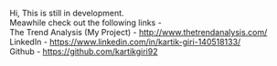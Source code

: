 Hi, This is still in development.<br>
Meawhile check out the following links -<br>
The Trend Analysis (My Project) - http://www.thetrendanalysis.com/  <br>
LinkedIn - https://www.linkedin.com/in/kartik-giri-140518133/ <br>
Github - https://github.com/kartikgiri92  <br>
